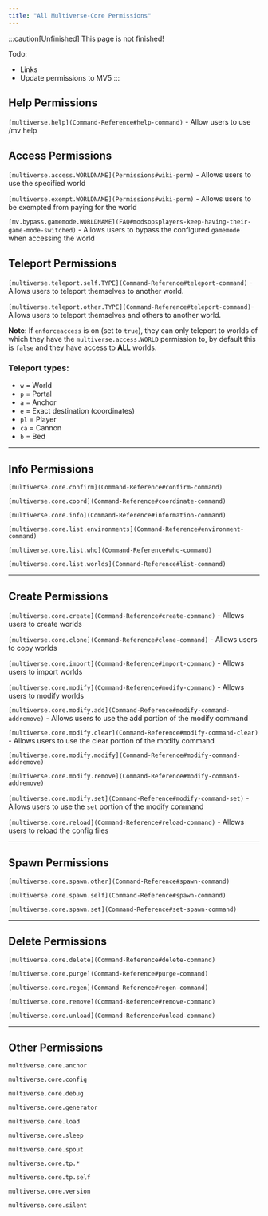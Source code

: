 ```yaml
---
title: "All Multiverse-Core Permissions"
---
```


:::caution[Unfinished]
This page is not finished!

Todo:

- Links
- Update permissions to MV5
  :::

## Help Permissions

`[multiverse.help](Command-Reference#help-command)` - Allow users to use /mv help

## Access Permissions

`[multiverse.access.WORLDNAME](Permissions#wiki-perm)` - Allows users to use the specified world

`[multiverse.exempt.WORLDNAME](Permissions#wiki-perm)` - Allows users to be exempted from paying for the world

`[mv.bypass.gamemode.WORLDNAME](FAQ#modsopsplayers-keep-having-their-game-mode-switched)` - Allows users to bypass the configured `gamemode` when accessing the world

## Teleport Permissions

`[multiverse.teleport.self.TYPE](Command-Reference#teleport-command)` - Allows users to teleport themselves to another world.

`[multiverse.teleport.other.TYPE](Command-Reference#teleport-command)`- Allows users to teleport themselves and others to another world.

**Note**: If `enforceaccess` is on (set to `true`), they can only teleport to worlds of which they have the `multiverse.access.WORLD` permission to, by default this is `false` and they have access to **ALL** worlds.

### Teleport types:

- `w` = World
- `p` = Portal
- `a` = Anchor
- `e` = Exact destination (coordinates)
- `pl` = Player
- `ca` = Cannon
- `b` = Bed

---

## Info Permissions

`[multiverse.core.confirm](Command-Reference#confirm-command)`

`[multiverse.core.coord](Command-Reference#coordinate-command)`

`[multiverse.core.info](Command-Reference#information-command)`

`[multiverse.core.list.environments](Command-Reference#environment-command)`

`[multiverse.core.list.who](Command-Reference#who-command)`

`[multiverse.core.list.worlds](Command-Reference#list-command)`

---

## Create Permissions

`[multiverse.core.create](Command-Reference#create-command)` - Allows users to create worlds

`[multiverse.core.clone](Command-Reference#clone-command)` - Allows users to copy worlds

`[multiverse.core.import](Command-Reference#import-command)` - Allows users to import worlds

`[multiverse.core.modify](Command-Reference#modify-command)` - Allows users to modify worlds

`[multiverse.core.modify.add](Command-Reference#modify-command-addremove)` - Allows users to use the add portion of the modify command

`[multiverse.core.modify.clear](Command-Reference#modify-command-clear)` - Allows users to use the clear portion of the modify command

`[multiverse.core.modify.modify](Command-Reference#modify-command-addremove)`

`[multiverse.core.modify.remove](Command-Reference#modify-command-addremove)`

`[multiverse.core.modify.set](Command-Reference#modify-command-set)` - Allows users to use the `set` portion of the modify command

`[multiverse.core.reload](Command-Reference#reload-command)` - Allows users to reload the config files

---

## Spawn Permissions

`[multiverse.core.spawn.other](Command-Reference#spawn-command)`

`[multiverse.core.spawn.self](Command-Reference#spawn-command)`

`[multiverse.core.spawn.set](Command-Reference#set-spawn-command)`

---

## Delete Permissions

`[multiverse.core.delete](Command-Reference#delete-command)`

`[multiverse.core.purge](Command-Reference#purge-command)`

`[multiverse.core.regen](Command-Reference#regen-command)`

`[multiverse.core.remove](Command-Reference#remove-command)`

`[multiverse.core.unload](Command-Reference#unload-command)`

---

## Other Permissions

`multiverse.core.anchor`

`multiverse.core.config`

`multiverse.core.debug`

`multiverse.core.generator`

`multiverse.core.load`

`multiverse.core.sleep`

`multiverse.core.spout`

`multiverse.core.tp.*`

`multiverse.core.tp.self`

`multiverse.core.version`

`multiverse.core.silent`
